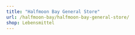 ```yaml
---
title: "Halfmoon Bay General Store"
url: /halfmoon-bay/halfmoon-bay-general-store/
shop: Lebensmittel
---
```

